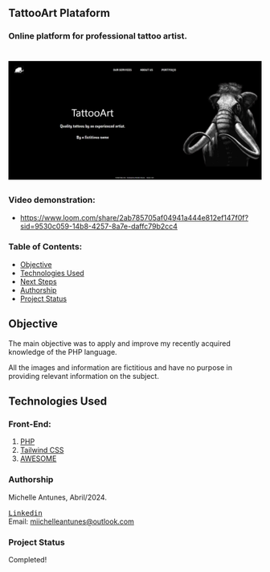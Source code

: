 ## TattooArt Plataform

### Online platform for professional tattoo artist.

<h1 align="center">
    <img alt="TattooArt" title="TattooArt" src="./img/dashboard.jpg" />
</h1>

### Video demonstration:

- https://www.loom.com/share/2ab785705af04941a444e812ef147f0f?sid=9530c059-14b8-4257-8a7e-daffc79b2cc4

### Table of Contents:

- <a href="#Objective"> Objective </a>
- <a href="#Technologies Used"> Technologies Used </a>
- <a href="# Next Steps"> Next Steps </a>
- <a href="#Authorship"> Authorship </a>
- <a href="#ProjectStatus"> Project Status </a>

## Objective

The main objective was to apply and improve my recently acquired knowledge of the PHP language.

All the images and information are fictitious and have no purpose in providing relevant information on the subject.

## Technologies Used

### Front-End:

1. [PHP](https://www.php.net/)
2. [Tailwind CSS](https://tailwindcss.com/)
3. [AWESOME](https://fontawesome.com/)

### Authorship

Michelle Antunes, Abril/2024.
<br>

<kbd>[Linkedin](www.linkedin.com/in/michelle-antunes-868b24156)</kbd>
<br>
Email: miichelleantunes@outlook.com

### Project Status

Completed!
